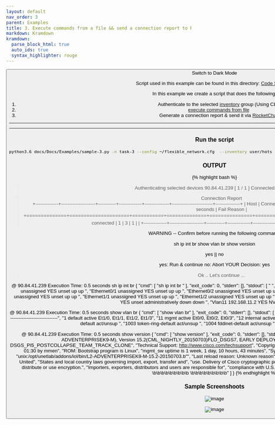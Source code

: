 ```yaml
---
layout: default
nav_order: 3
parent: Examples
title: 3. Execute commands from a file && send a connection report to RocketChat
markdown: Kramdown
kramdown:
  parse_block_html: true
  auto_ids: true
  syntax_highlighter: rouge
---
```


<button class="btn js-toggle-dark-mode">Switch to Dark Mode

<script>
const toggleDarkMode = document.querySelector('.js-toggle-dark-mode');

jtd.addEvent(toggleDarkMode, 'click', function(){
  if (jtd.getTheme() === 'dark') {
    jtd.setTheme('light');
    toggleDarkMode.textContent = 'Switch to Dark Mode';
  } else {
    jtd.setTheme('dark');
    toggleDarkMode.textContent = 'Switch to Light Mode';
  }
});
</script>


Script used in this example can be found in this directory: [Code Samples](https://github.com/eslam-gomaa/Flexible-Network/tree/develop/docs/code_samples)

In this example we create a script that does the following:
1. Authenticate to the selected [inventory](https://eslam-gomaa.github.io/Flexible-Network/inventory) group (Using CLI)
2. [execute commands from file](https://eslam-gomaa.github.io/Flexible-Network/terminal_class_methods#execute_from_file)
3. Generate a connection report & send it via [RocketChat](https://eslam-gomaa.github.io/Flexible-Network/Docs/Integrations/rocketchat/)


---

<link rel="stylesheet" href="{{ site.baseurl }}/css/custom.css">

<script src="https://gist.github.com/eslam-gomaa/889ee9ec1e4789afce718339d9493f5b.js"></script>

---

### Run the script

```bash
python3.6 docs/Docs/Examples/sample-3.py -n task-3 --config ~/flexible_network.cfg  --inventory user/hots  --authenticate-group works --user orange --password cisco
```

### OUTPUT


{% highlight bash %}
> Authenticating selected devices
   90.84.41.239  [ 1 / 1 ]          Connected [ 1 ]     Failed [ 0 ]    

> Connection Report   
+--------------+---------------------+-----------+--------------+---------------+-------------------------+---------------+
| Host         | Connection Status   | Comment   |   N of tries |   Max Retries |   Time tring in seconds | Fail Reason   |
+==============+=====================+===========+==============+===============+=========================+===============+
| 90.84.41.239 | 🟢                  | connected |            1 |             3 |                       1 |               |
+--------------+---------------------+-----------+--------------+---------------+-------------------------+---------------+


WARNING -- Confirm before running the following command: 

sh ip int br 
show vlan br
show version

yes || no 

yes: Run & continue
no:  Abort
YOUR Decision: yes
> Ok .. Let's continue ...


@ 90.84.41.239
Execution Time: 0.5 seconds
sh ip int br 
{
    "cmd": [
        "sh ip int br "
    ],
    "exit_code": 0,
    "stderr": [],
    "stdout": [
        " ",
        "Interface              IP-Address      OK? Method Status                Protocol",
        "Ethernet0/0            unassigned      YES unset  up                    up      ",
        "Ethernet0/1            unassigned      YES unset  up                    up      ",
        "Ethernet0/2            unassigned      YES unset  up                    up      ",
        "Ethernet0/3            unassigned      YES unset  up                    up      ",
        "Ethernet1/0            unassigned      YES unset  up                    up      ",
        "Ethernet1/1            unassigned      YES unset  up                    up      ",
        "Ethernet1/2            unassigned      YES unset  up                    up      ",
        "Ethernet1/3            unassigned      YES unset  up                    up      ",
        "Vlan1                  unassigned      YES unset  administratively down down    ",
        "Vlan11                 192.168.11.2    YES NVRAM  up                    up      "
    ]
}


@ 90.84.41.239
Execution Time: 0.5 seconds
show vlan br
{
    "cmd": [
        "show vlan br"
    ],
    "exit_code": 0,
    "stderr": [],
    "stdout": [
        "VLAN Name                             Status    Ports",
        "---- -------------------------------- --------- -------------------------------",
        "1    default                          active    Et1/0, Et1/1, Et1/2, Et1/3",
        "11   mgmt                             active    Et0/0, Et0/2, Et0/3",
        "12   internal                         active    ",
        "13   testing                          active    ",
        "123  testing123 TYPO2                 active    ",
        "1002 fddi-default                     act/unsup ",
        "1003 token-ring-default               act/unsup ",
        "1004 fddinet-default                  act/unsup ",
        "1005 trnet-default                    act/unsup "
    ]
}


@ 90.84.41.239
Execution Time: 0.5 seconds
show version
{
    "cmd": [
        "show version"
    ],
    "exit_code": 0,
    "stderr": [],
    "stdout": [
        "Cisco IOS Software, Linux Software (I86BI_LINUXL2-ADVENTERPRISEK9-M), Version 15.2(CML_NIGHTLY_20150703)FLO_DSGS7, EARLY DEPLOYMENT DEVELOPMENT BUILD, synced to  DSGS_PI5_POSTCOLLAPSE_TEAM_TRACK_CLONE",
        "Technical Support: http://www.cisco.com/techsupport",
        "Copyright (c) 1986-2015 by Cisco Systems, Inc.",
        "Compiled Sat 04-Jul-15 01:30 by mmen",
        "ROM: Bootstrap program is Linux",
        "mgmt_sw uptime is 1 week, 1 day, 10 hours, 43 minutes",
        "System returned to ROM by reload at 0",
        "System image file is \"unix:/opt/unetlab/addons/iol/bin/L2-ADVENTERPRISEK9-M-15.2-20150703.b\"",
        "Last reload reason: Unknown reason",
        "This product contains cryptographic features and is subject to United",
        "States and local country laws governing import, export, transfer and",
        "use. Delivery of Cisco cryptographic products does not imply",
        "third-party authority to import, export, distribute or use encryption.",
        "Importers, exporters, distributors and users are responsible for",
        "compliance with U.S. and local country laws. By using this product you",
        " --More-- \b\b\b\b\b\b\b\b\b        \b\b\b\b\b\b\b\b\b"
    ]
}
{% endhighlight %}


### Sample Screenshoots


![image](https://user-images.githubusercontent.com/33789516/164012992-4fc6d4df-de22-4b2f-9e03-a89365ab678c.png)

![image](https://user-images.githubusercontent.com/33789516/164013079-64aa4e1a-bf7c-4a3f-8ce7-f92ad6814386.png)

